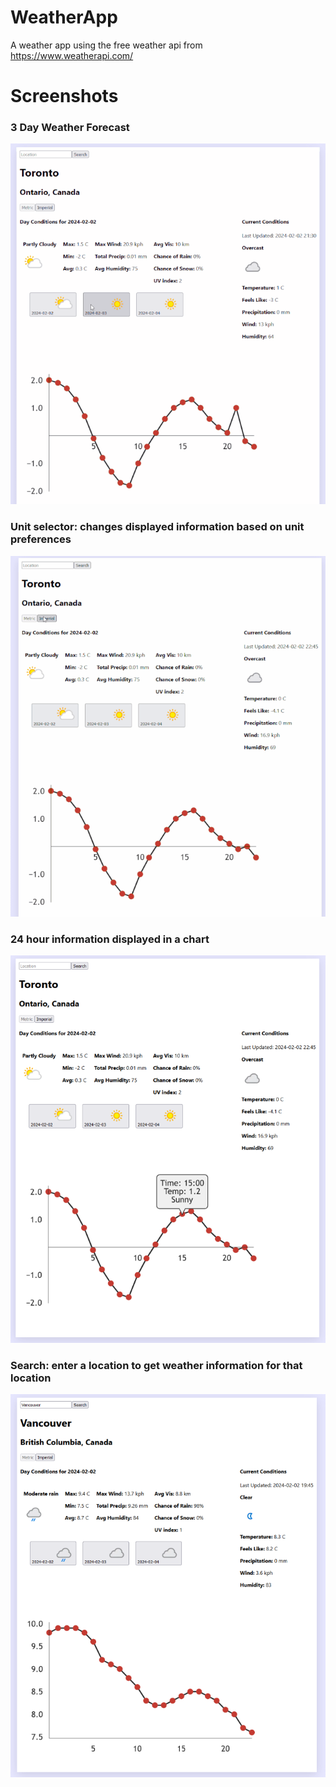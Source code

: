 # WeatherApp
A weather app using the free weather api from https://www.weatherapi.com/

# Screenshots
### 3 Day Weather Forecast

![Scrolling through forecast information over 3 days](./screenshots/forecastScrolling.gif)

### Unit selector: changes displayed information based on unit preferences

![Selecting units](./screenshots/units.gif)

### 24 hour information displayed in a chart

![24 hour chart](./screenshots/hourInfo.png)

### Search: enter a location to get weather information for that location

![Search featuring vancouver](./screenshots/vancouver.png)
